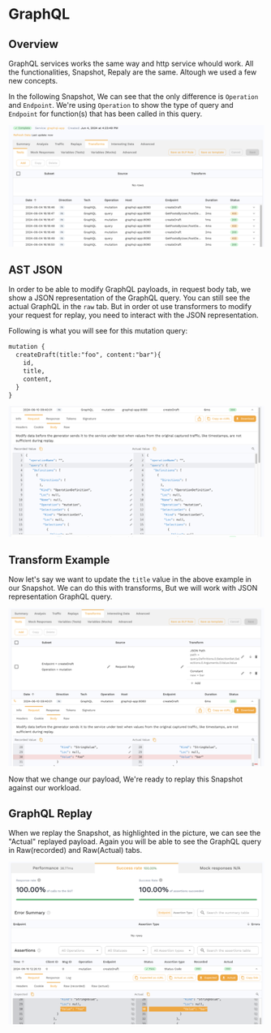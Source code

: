 # GraphQL

## Overview

GraphQL services works the same way and http service whould work. All the functionalities, Snapshot, Repaly are the same. Altough we used a few new concepts. 


In the following Snapshot, We can see that the only difference is `Operation` and `Endpoint`. We're using `Operation` to show the type of query and `Endpoint` for function(s) that has been called in this query. 

![graphql_snapshot](./graphql/graphql-snapshot.png)

## AST JSON

In order to be able to modify GraphQL payloads, in request body tab, we show a JSON representation of the GraphQL query. You can still see the actual GraphQL in the `raw` tab. But in order ot use transformers to modify your request for replay, you need to interact with the JSON representation.

Following is what you will see for this mutation query:
```
mutation {
  createDraft(title:"foo", content:"bar"){
    id,
    title,
    content,
  }
}
```


![graphql_rrpair](./graphql/graphql-rrpair.png)


## Transform Example

Now let's say we want to update the `title` value in the above example in our Snapshot. We can do this with transforms, But we will work with JSON representation GraphQL query. 

![graphql_transforms](./graphql/graphql-transforms.png)

Now that we change our payload, We're ready to replay this Snapshot against our workload.

## GraphQL Replay
When we replay the Snapshot, as highlighted in the picture, we can see the "Actual" replayed payload. Again you will be able to see the GraphQL query in Raw(recorded) and Raw(Actual) tabs.

![graphql_replay](./graphql/graphql-replay.png)
